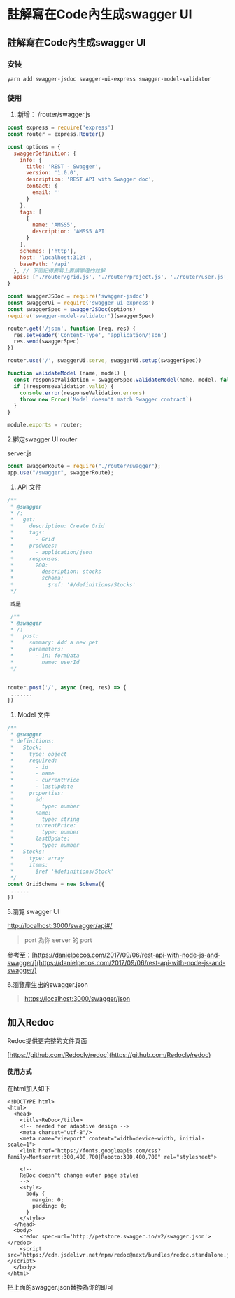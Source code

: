 # 註解寫在Code內生成swagger UI

## 註解寫在Code內生成swagger UI

### 安裝

```text
yarn add swagger-jsdoc swagger-ui-express swagger-model-validator
```

### 使用

1. 新增： /router/swagger.js

```javascript
const express = require('express')
const router = express.Router()

const options = {
  swaggerDefinition: {
    info: {
      title: 'REST - Swagger',
      version: '1.0.0',
      description: 'REST API with Swagger doc',
      contact: {
        email: ''
      }
    },
    tags: [
      {
        name: 'AMSS5',
        description: 'AMSS5 API'
      }
    ],
    schemes: ['http'],
    host: 'localhost:3124',
    basePath: '/api'
  }, // 下面記得要寫上要讀哪邊的註解
  apis: ['./router/grid.js', './router/project.js', './router/user.js', './database/schemas/grid.js']
}

const swaggerJSDoc = require('swagger-jsdoc')
const swaggerUi = require('swagger-ui-express')
const swaggerSpec = swaggerJSDoc(options)
require('swagger-model-validator')(swaggerSpec)

router.get('/json', function (req, res) {
  res.setHeader('Content-Type', 'application/json')
  res.send(swaggerSpec)
})

router.use('/', swaggerUi.serve, swaggerUi.setup(swaggerSpec))

function validateModel (name, model) {
  const responseValidation = swaggerSpec.validateModel(name, model, false, true)
  if (!responseValidation.valid) {
    console.error(responseValidation.errors)
    throw new Error(`Model doesn't match Swagger contract`)
  }
}

module.exports = router;
```

2.綁定swagger UI router

server.js

```javascript
const swaggerRoute = require("./router/swagger");
app.use("/swagger", swaggerRoute);
```

1. API 文件

```javascript
/**
 * @swagger
 * /:
 *   get:
 *     description: Create Grid
 *     tags:
 *       - Grid
 *     produces:
 *       - application/json
 *     responses:
 *       200:
 *         description: stocks
 *         schema:
 *           $ref: '#/definitions/Stocks'
 */

 或是

 /**
 * @swagger
 * /:
 *   post:
 *     summary: Add a new pet
 *     parameters:
 *       - in: formData
 *         name: userId
 */


router.post('/', async (req, res) => {
 .......
})
```

1. Model 文件

```javascript
/**
 * @swagger
 * definitions:
 *   Stock:
 *     type: object
 *     required:
 *       - id
 *       - name
 *       - currentPrice
 *       - lastUpdate
 *     properties:
 *       id:
 *         type: number
 *       name:
 *         type: string
 *       currentPrice:
 *         type: number
 *       lastUpdate:
 *         type: number
 *   Stocks:
 *     type: array
 *     items:
 *       $ref '#definitions/Stock'
 */
const GridSchema = new Schema({ 
 ......
})
```

5.瀏覽 swagger UI

[http://localhost:3000/swagger/api\#/](http://localhost:3124/swagger/api#/)

> port 為你 server 的 port

參考至：[https://danielpecos.com/2017/09/06/rest-api-with-node-js-and-swagger/](https://danielpecos.com/2017/09/06/rest-api-with-node-js-and-swagger/)

6.瀏覽產生出的swagger.json

> [https://localhost:3000/swagger/json](https://amss-5-portfolio.bridge5.asia/swagger/json)

## 加入Redoc

Redoc提供更完整的文件頁面

[https://github.com/Redocly/redoc](https://github.com/Redocly/redoc)

#### 使用方式

在html加入如下

```markup
<!DOCTYPE html>
<html>
  <head>
    <title>ReDoc</title>
    <!-- needed for adaptive design -->
    <meta charset="utf-8"/>
    <meta name="viewport" content="width=device-width, initial-scale=1">
    <link href="https://fonts.googleapis.com/css?family=Montserrat:300,400,700|Roboto:300,400,700" rel="stylesheet">

    <!--
    ReDoc doesn't change outer page styles
    -->
    <style>
      body {
        margin: 0;
        padding: 0;
      }
    </style>
  </head>
  <body>
    <redoc spec-url='http://petstore.swagger.io/v2/swagger.json'></redoc>
    <script src="https://cdn.jsdelivr.net/npm/redoc@next/bundles/redoc.standalone.js"> </script>
  </body>
</html>
```

把上面的swagger.json替換為你的即可

